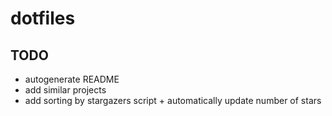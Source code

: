 # dotfiles
## TODO
* autogenerate README
* add similar projects
* add sorting by stargazers script + automatically update number of stars
